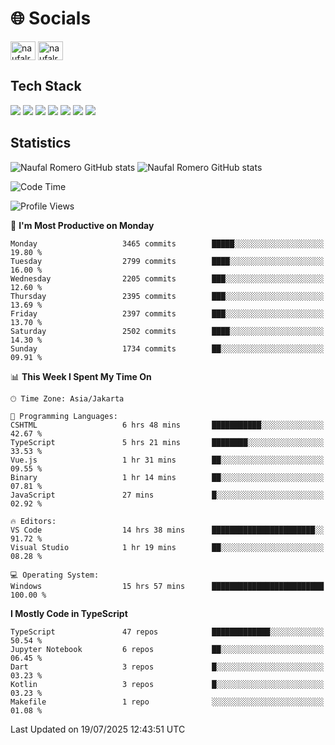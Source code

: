 <h1 align="">🌐 Socials</h1>
<p align="left">
<a href="https://linkedin.com/in/naufal-romero-putra-pratama-9ab816177/" target="blank"><img align="center" src="https://raw.githubusercontent.com/rahuldkjain/github-profile-readme-generator/master/src/images/icons/Social/linked-in-alt.svg" alt="naufalromero" height="30" width="40" /></a>
<a href="https://instagram.com/naufalromero" target="blank"><img align="center" src="https://raw.githubusercontent.com/rahuldkjain/github-profile-readme-generator/master/src/images/icons/Social/instagram.svg" alt="naufalromero" height="30" width="40" /></a>
</p>


<h2 align="">Tech Stack</h2>
<div align="">
  <img src="https://img.shields.io/badge/next.js-000000?style=for-the-badge&logo=nextdotjs&logoColor=white"/>
 <img src="https://img.shields.io/badge/typescript-%23007ACC.svg?style=for-the-badge&logo=typescript&logoColor=white"/>
 <img src="https://img.shields.io/badge/react-%2320232a.svg?style=for-the-badge&logo=react&logoColor=%2361DAFB"/>
 <img src="https://img.shields.io/badge/tailwindcss-%2338B2AC.svg?style=for-the-badge&logo=tailwind-css&logoColor=white"/>
 <img src="https://img.shields.io/badge/Prisma-3982CE?style=for-the-badge&logo=Prisma&logoColor=white"/>
 <img src="https://img.shields.io/badge/javascript-%23323330.svg?style=for-the-badge&logo=javascript&logoColor=%23F7DF1E"/>
 <img src="https://img.shields.io/badge/java-%23ED8B00.svg?style=for-the-badge&logo=openjdk&logoColor=white"/>
</div>


<h2 align="">Statistics</h2>
<div align="">
<img src="https://github-readme-stats-xi-nine-74.vercel.app/api?username=romves&show_icons=true&theme=tokyonight&include_all_commits=true&count_private=true" alt="Naufal Romero GitHub stats"/>
<img src="https://github-readme-stats-xi-nine-74.vercel.app/api/top-langs/?username=romves&theme=tokyonight&hide_border=false&include_all_commits=true&count_private=true&layout=compact" alt="Naufal Romero GitHub stats"/>
</div>

<!--START_SECTION:waka-->
![Code Time](http://img.shields.io/badge/Code%20Time-2%2C637%20hrs%208%20mins-blue)

![Profile Views](http://img.shields.io/badge/Profile%20Views-0-blue)

📅 **I'm Most Productive on Monday** 

```text
Monday                   3465 commits        █████░░░░░░░░░░░░░░░░░░░░   19.80 % 
Tuesday                  2799 commits        ████░░░░░░░░░░░░░░░░░░░░░   16.00 % 
Wednesday                2205 commits        ███░░░░░░░░░░░░░░░░░░░░░░   12.60 % 
Thursday                 2395 commits        ███░░░░░░░░░░░░░░░░░░░░░░   13.69 % 
Friday                   2397 commits        ███░░░░░░░░░░░░░░░░░░░░░░   13.70 % 
Saturday                 2502 commits        ████░░░░░░░░░░░░░░░░░░░░░   14.30 % 
Sunday                   1734 commits        ██░░░░░░░░░░░░░░░░░░░░░░░   09.91 % 
```


📊 **This Week I Spent My Time On** 

```text
🕑︎ Time Zone: Asia/Jakarta

💬 Programming Languages: 
CSHTML                   6 hrs 48 mins       ███████████░░░░░░░░░░░░░░   42.67 % 
TypeScript               5 hrs 21 mins       ████████░░░░░░░░░░░░░░░░░   33.53 % 
Vue.js                   1 hr 31 mins        ██░░░░░░░░░░░░░░░░░░░░░░░   09.55 % 
Binary                   1 hr 14 mins        ██░░░░░░░░░░░░░░░░░░░░░░░   07.81 % 
JavaScript               27 mins             █░░░░░░░░░░░░░░░░░░░░░░░░   02.92 % 

🔥 Editors: 
VS Code                  14 hrs 38 mins      ███████████████████████░░   91.72 % 
Visual Studio            1 hr 19 mins        ██░░░░░░░░░░░░░░░░░░░░░░░   08.28 % 

💻 Operating System: 
Windows                  15 hrs 57 mins      █████████████████████████   100.00 % 
```

**I Mostly Code in TypeScript** 

```text
TypeScript               47 repos            █████████████░░░░░░░░░░░░   50.54 % 
Jupyter Notebook         6 repos             ██░░░░░░░░░░░░░░░░░░░░░░░   06.45 % 
Dart                     3 repos             █░░░░░░░░░░░░░░░░░░░░░░░░   03.23 % 
Kotlin                   3 repos             █░░░░░░░░░░░░░░░░░░░░░░░░   03.23 % 
Makefile                 1 repo              ░░░░░░░░░░░░░░░░░░░░░░░░░   01.08 % 
```




 Last Updated on 19/07/2025 12:43:51 UTC
<!--END_SECTION:waka-->
